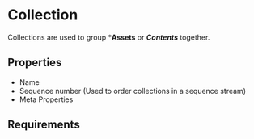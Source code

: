 # Collection

Collections are used to group ***Assets** or ***Contents*** together.

## Properties

* Name
* Sequence number (Used to order collections in a sequence stream)
* Meta Properties

## Requirements

